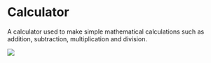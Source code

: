 # Calculator
A calculator used to make simple mathematical calculations such as addition, subtraction, multiplication and division.

<a href="http://www.dazzlejunction.com/generators/image-generator.php" title="html image code" target="_blank"><img src="https://media.giphy.com/media/rr0TUzv7iI03C/giphy.gif" border="0"></a>
